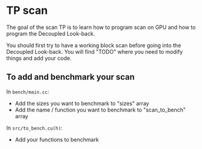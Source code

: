 # TP scan

The goal of the scan TP is to learn how to program scan on GPU and how to program the Decoupled Look-back.

You should first try to have a working block scan before going into the Decoupled Look-back.
You will find "TODO" where you need to modify things and add your code.

## To add and benchmark your scan

In `bench/main.cc`:
* Add the sizes you want to benchmark to "sizes" array
* Add the name / function you want to benchmark to "scan_to_bench" array

In `src/to_bench.cu(h)`:
* Add your functions to benchmark